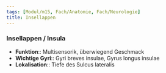 ```yaml
---
tags: [Modul/m15, Fach/Anatomie, Fach/Neurologie]
title: Insellappen
---
```

### Insellappen / Insula
- **Funktion**:: Multisensorik, überwiegend Geschmack
- **Wichtige Gyri**:: Gyri breves insulae, Gyrus longus insulae
- **Lokalisation**:: Tiefe des Sulcus lateralis